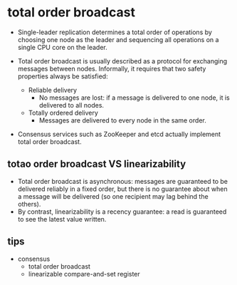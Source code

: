 # total order broadcast


+ Single-leader replication determines a total order of operations by choosing one node as the leader and sequencing all operations on a single CPU core on the leader. 


+ Total order broadcast is usually described as a protocol for exchanging messages between nodes. Informally, it requires that two safety properties always be satisfied:
    + Reliable delivery
        + No messages are lost: if a message is delivered to one node, it is delivered to all nodes.
    + Totally ordered delivery
        + Messages are delivered to every node in the same order.   

+ Consensus services such as ZooKeeper and etcd actually implement total order broadcast.  
## totao order broadcast VS linearizability
+ Total order broadcast is asynchronous: messages are guaranteed to be delivered reliably in a fixed order, but there is no guarantee about when a message will be delivered (so one recipient may lag behind the others). 
+ By contrast, linearizability is a recency guarantee: a read is guaranteed to see the latest value written.


## tips
+ consensus
    + total order broadcast
    + linearizable compare-and-set register
